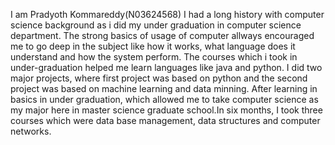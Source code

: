 I am Pradyoth Kommareddy(N03624568) 
I had a long history with computer science background as i did my under graduation in computer science department. The strong basics of usage of computer allways encouraged me to go deep in the subject like how it works, what language does it understand and how the system perform. The courses which i took in under-graduation helped me learn languages like java and python. I did two major projects, where first project was based on python and the second project was based on machine learning and data minning.
After learning in basics in under graduation, which allowed me to take computer science as my major here in master science graduate school.In six months, I took three courses which were data base management, data structures and computer networks.
